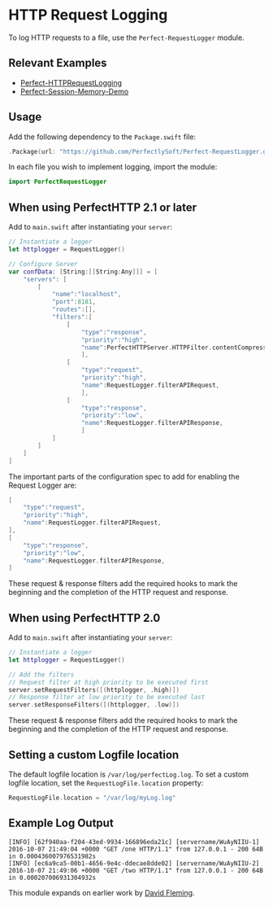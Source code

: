 # HTTP Request Logging

To log HTTP requests to a file, use the `Perfect-RequestLogger` module.

## Relevant Examples

* [Perfect-HTTPRequestLogging](https://github.com/PerfectExamples/Perfect-HTTPRequestLogging)
* [Perfect-Session-Memory-Demo](https://github.com/PerfectExamples/Perfect-Session-Memory-Demo)

## Usage

Add the following dependency to the `Package.swift` file:

```swift
.Package(url: "https://github.com/PerfectlySoft/Perfect-RequestLogger.git", majorVersion: 3)
```

In each file you wish to implement logging, import the module:

``` swift 
import PerfectRequestLogger
```

## When using PerfectHTTP 2.1 or later

Add to `main.swift` after instantiating your `server`:

```swift
// Instantiate a logger
let httplogger = RequestLogger()

// Configure Server
var confData: [String:[[String:Any]]] = [
	"servers": [
		[
			"name":"localhost",
			"port":8181,
			"routes":[],
			"filters":[
				[
					"type":"response",
					"priority":"high",
					"name":PerfectHTTPServer.HTTPFilter.contentCompression,
					],
				[
					"type":"request",
					"priority":"high",
					"name":RequestLogger.filterAPIRequest,
					],
				[
					"type":"response",
					"priority":"low",
					"name":RequestLogger.filterAPIResponse,
					]
			]
		]
	]
]
```
The important parts of the configuration spec to add for enabling the Request Logger are:

``` swift
[
	"type":"request",
	"priority":"high",
	"name":RequestLogger.filterAPIRequest,
],
[
	"type":"response",
	"priority":"low",
	"name":RequestLogger.filterAPIResponse,
]
```
These request & response filters add the required hooks to mark the beginning and the completion of the HTTP request and response.



## When using PerfectHTTP 2.0

Add to `main.swift` after instantiating your `server`:

```swift
// Instantiate a logger
let httplogger = RequestLogger()

// Add the filters
// Request filter at high priority to be executed first
server.setRequestFilters([(httplogger, .high)])
// Response filter at low priority to be executed last
server.setResponseFilters([(httplogger, .low)])
```

These request & response filters add the required hooks to mark the beginning and the completion of the HTTP request and response.


## Setting a custom Logfile location

The default logfile location is `/var/log/perfectLog.log`. To set a custom logfile location, set the `RequestLogFile.location` property:

``` swift
RequestLogFile.location = "/var/log/myLog.log"
```

## Example Log Output

```
[INFO] [62f940aa-f204-43ed-9934-166896eda21c] [servername/WuAyNIIU-1] 2016-10-07 21:49:04 +0000 "GET /one HTTP/1.1" from 127.0.0.1 - 200 64B in 0.000436007976531982s
[INFO] [ec6a9ca5-00b1-4656-9e4c-ddecae8dde02] [servername/WuAyNIIU-2] 2016-10-07 21:49:06 +0000 "GET /two HTTP/1.1" from 127.0.0.1 - 200 64B in 0.000207006931304932s
```

This module expands on earlier work by [David Fleming](https://github.com/dabfleming).
